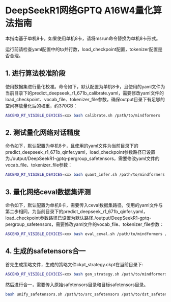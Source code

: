 # DeepSeekR1网络GPTQ A16W4量化算法指南

本指南基于单机8卡，如果使用单机8卡，请将msrun命令替换为单机8卡形式。

运行前请检查yaml配置中的tp并行数，load_checkpoint配置，tokenizer配置是否合理。

## 1. 进行算法校准阶段

使用数据集进行量化校准。命令如下，默认配置为单机8卡，且使用的yaml文件为当前目录下的predict_deepseek_r1_671b_calibrate.yaml，需要修改yaml文件的load_checkpoint、vocab_file、tokenizer_file参数，确保output目录下有足够的空间存放量化后的权重，约370GB：

```bash
ASCEND_RT_VISIBLE_DEVICES=xxx bash calibrate.sh /path/to/mindformers
```

## 2. 测试量化网络对话精度

命令如下，默认配置为单机8卡，且使用的yaml文件为当前目录下的predict_deepseek_r1_671b_qinfer.yaml，load_checkpoint参数路径已设置为./output/DeepSeekR1-gptq-pergroup_safetensors，需要修改yaml文件的vocab_file、tokenizer_file参数：

```bash
ASCEND_RT_VISIBLE_DEVICES=xxx bash quant_infer.sh /path/to/mindformers
```

## 3. 量化网络ceval数据集评测

命令如下，默认配置为单机8卡，需要传入ceval数据集路径，使用的yaml文件与第二步相同，为当前目录下的predict_deepseek_r1_671b_qinfer.yaml，load_checkpoint参数路径已设置为默认路径./output/DeepSeekR1-gptq-pergroup_safetensors，需要修改yaml文件的vocab_file、tokenizer_file参数：

```bash
ASCEND_RT_VISIBLE_DEVICES=xxx bash eval_ceval.sh /path/to/mindformers /path/to/ceval_dataset_path
```

## 4. 生成的safetensors合一

首先生成策略文件，生成的策略文件ckpt_strategy.ckpt在当前目录下:

```bash
ASCEND_RT_VISIBLE_DEVICES=xxx bash gen_strategy.sh /path/to/mindformers
```

然后进行合一，需要传入原始safetensors目录和目标safetensors目录。

```bash
bash unify_safetensors.sh /path/to/src_safetensors /path/to/dst_safetensors
```